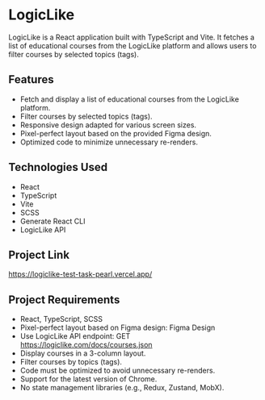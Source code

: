 # LogicLike

 LogicLike is a React application built with TypeScript and Vite. It fetches a list of educational courses from the LogicLike platform and allows users to filter courses by selected topics (tags).

## Features

- Fetch and display a list of educational courses from the LogicLike platform.
- Filter courses by selected topics (tags).
- Responsive design adapted for various screen sizes.
- Pixel-perfect layout based on the provided Figma design.
- Optimized code to minimize unnecessary re-renders.

## Technologies Used

- React
- TypeScript
- Vite
- SCSS
- Generate React CLI
- LogicLike API

## Project Link
https://logiclike-test-task-pearl.vercel.app/

## Project Requirements

- React, TypeScript, SCSS
- Pixel-perfect layout based on Figma design: Figma Design
- Use LogicLike API endpoint: GET https://logiclike.com/docs/courses.json
- Display courses in a 3-column layout.
- Filter courses by topics (tags).
- Code must be optimized to avoid unnecessary re-renders.
- Support for the latest version of Chrome.
- No state management libraries (e.g., Redux, Zustand, MobX).
